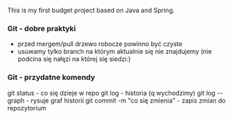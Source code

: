This is my first budget project based on Java and Spring.

### Git - dobre praktyki
- przed mergem/pull drzewo robocze powinno być czyste
- usuwamy tylko branch na którym aktualnie się nie znajdujemy (nie podcina się nałęzi na której się siedzi:)
### Git - przydatne komendy
git status - co się dzieje w repo
git log - historia (q wychodzimy)
git log --graph - rysuje graf historii
git commit -m "co się zmienia" - zapis zmian do repozytorium